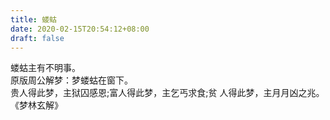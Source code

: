 ```yaml
---
title: 蝼蛄
date: 2020-02-15T20:54:12+08:00
draft: false
---
```


蝼蛄主有不明事。<br>
原版周公解梦：梦蝼蛄在窗下。<br>
贵人得此梦，主狱囚感恩;富人得此梦，主乞丐求食;贫 人得此梦，主月月凶之兆。<br>
《梦林玄解》